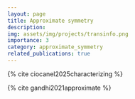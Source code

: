 ```yaml
---
layout: page
title: Approximate symmetry
description: 
img: assets/img/projects/transinfo.png
importance: 3
category: approximate_symmetry
related_publications: true
---
```


{% cite ciocanel2025characterizing %}

{% cite gandhi2021approximate %}
